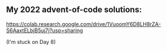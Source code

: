 ## My 2022 advent-of-code solutions:

https://colab.research.google.com/drive/1VuoomY6D8LH8rZA-S6AaxtELbjB5uj7j?usp=sharing


(I'm stuck on Day 8)
